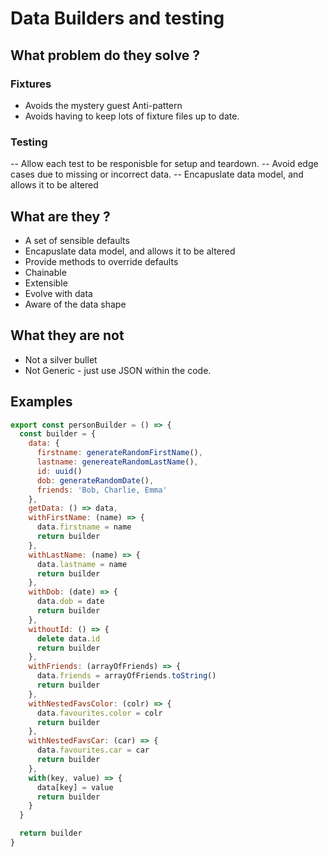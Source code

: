 # Data Builders and testing

## What problem do they solve ?

### Fixtures
 - Avoids the mystery guest Anti-pattern
 - Avoids having to keep lots of fixture files up to date.

### Testing
 -- Allow each test to be responisble for setup and teardown.
 -- Avoid edge cases due to missing or incorrect data.
 -- Encapuslate data model, and allows it to be altered

## What are they ?
 - A set of sensible defaults
 - Encapuslate data model, and allows it to be altered
 - Provide methods to override defaults
 - Chainable
 - Extensible
 - Evolve with data
 - Aware of the data shape

## What they are not
 - Not a silver bullet
 - Not Generic - just use JSON within the code.

## Examples

```js
export const personBuilder = () => {
  const builder = {
    data: {
      firstname: generateRandomFirstName(),
      lastname: genereateRandomLastName(),
      id: uuid()
      dob: generateRandomDate(),
      friends: 'Bob, Charlie, Emma'
    },
    getData: () => data,
    withFirstName: (name) => {
      data.firstname = name
      return builder
    },
    withLastName: (name) => {
      data.lastname = name
      return builder
    },
    withDob: (date) => {
      data.dob = date
      return builder
    },
    withoutId: () => {
      delete data.id
      return builder
    },
    withFriends: (arrayOfFriends) => {
      data.friends = arrayOfFriends.toString()
      return builder
    },
    withNestedFavsColor: (colr) => {
      data.favourites.color = colr
      return builder
    },
    withNestedFavsCar: (car) => {
      data.favourites.car = car
      return builder
    },
    with(key, value) => {
      data[key] = value
      return builder
    }
  }

  return builder
}
